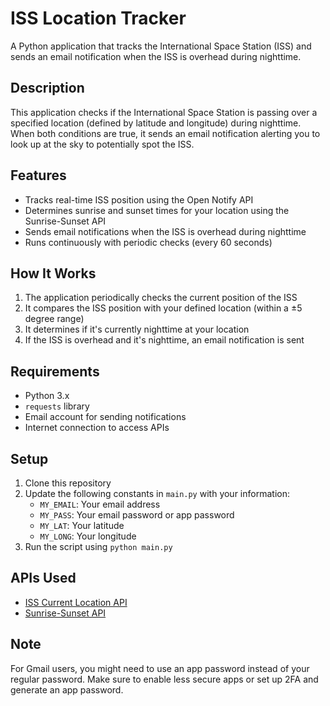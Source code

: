 # ISS Location Tracker

A Python application that tracks the International Space Station (ISS) and sends an email notification when the ISS is overhead during nighttime.

## Description

This application checks if the International Space Station is passing over a specified location (defined by latitude and longitude) during nighttime. When both conditions are true, it sends an email notification alerting you to look up at the sky to potentially spot the ISS.

## Features

- Tracks real-time ISS position using the Open Notify API
- Determines sunrise and sunset times for your location using the Sunrise-Sunset API
- Sends email notifications when the ISS is overhead during nighttime
- Runs continuously with periodic checks (every 60 seconds)

## How It Works

1. The application periodically checks the current position of the ISS
2. It compares the ISS position with your defined location (within a ±5 degree range)
3. It determines if it's currently nighttime at your location
4. If the ISS is overhead and it's nighttime, an email notification is sent

## Requirements

- Python 3.x
- `requests` library
- Email account for sending notifications
- Internet connection to access APIs

## Setup

1. Clone this repository
2. Update the following constants in `main.py` with your information:
   - `MY_EMAIL`: Your email address
   - `MY_PASS`: Your email password or app password
   - `MY_LAT`: Your latitude
   - `MY_LONG`: Your longitude
3. Run the script using `python main.py`

## APIs Used

- [ISS Current Location API](http://api.open-notify.org/iss-now.json)
- [Sunrise-Sunset API](https://api.sunrise-sunset.org/json)

## Note

For Gmail users, you might need to use an app password instead of your regular password. Make sure to enable less secure apps or set up 2FA and generate an app password.
